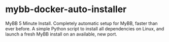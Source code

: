 # mybb-docker-auto-installer
MyBB 5 Minute Install. Completely automatic setup for MyBB, faster than ever before. A simple Python script to install all dependencies on Linux, and launch a fresh MyBB install on an available, new port.
